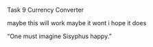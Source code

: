 Task 9 Currency Converter

maybe this will work maybe it wont
i hope it does



“One must imagine Sisyphus happy.”
